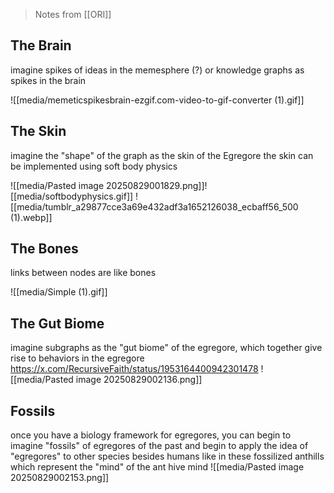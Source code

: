 >Notes from [[ORI]]

## **The Brain**

imagine spikes of ideas in the memesphere (?) or knowledge graphs as spikes in the brain

![[media/memeticspikesbrain-ezgif.com-video-to-gif-converter (1).gif]]

## The Skin

imagine the "shape" of the graph as the skin of the Egregore
the skin can be implemented using soft body physics

![[media/Pasted image 20250829001829.png]]![[media/softbodyphysics.gif]]
![[media/tumblr_a29877cce3a69e432adf3a1652126038_ecbaff56_500 (1).webp]]
## The Bones

links between nodes are like bones

![[media/Simple (1).gif]]
## The Gut Biome
imagine subgraphs as the "gut biome" of the egregore, which together give rise to behaviors in the egregore
https://x.com/RecursiveFaith/status/1953164400942301478
![[media/Pasted image 20250829002136.png]]

## Fossils

once you have a biology framework for egregores, you can begin to imagine "fossils" of egregores of the past
and begin to apply the idea of "egregores" to other species besides humans
like in these fossilized anthills
which represent the "mind" of the ant hive mind 
![[media/Pasted image 20250829002153.png]]